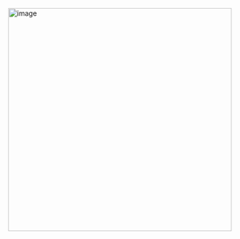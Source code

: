<img width="454" alt="image" src="https://github.com/Netaly79/goit-algo-hw-07/assets/48415878/dbcd78a6-c452-4701-babf-086f4c013c23">
